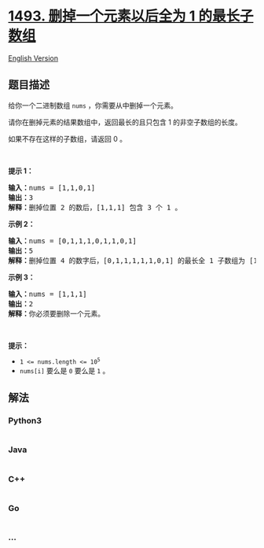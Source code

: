 # [1493. 删掉一个元素以后全为 1 的最长子数组](https://leetcode.cn/problems/longest-subarray-of-1s-after-deleting-one-element)

[English Version](/solution/1400-1499/1493.Longest%20Subarray%20of%201%27s%20After%20Deleting%20One%20Element/README_EN.md)

## 题目描述

<!-- 这里写题目描述 -->

<p>给你一个二进制数组&nbsp;<code>nums</code>&nbsp;，你需要从中删掉一个元素。</p>

<p>请你在删掉元素的结果数组中，返回最长的且只包含 1 的非空子数组的长度。</p>

<p>如果不存在这样的子数组，请返回 0 。</p>

<p>&nbsp;</p>

<p><strong>提示 1：</strong></p>

<pre>
<strong>输入：</strong>nums = [1,1,0,1]
<strong>输出：</strong>3
<strong>解释：</strong>删掉位置 2 的数后，[1,1,1] 包含 3 个 1 。</pre>

<p><strong>示例 2：</strong></p>

<pre>
<strong>输入：</strong>nums = [0,1,1,1,0,1,1,0,1]
<strong>输出：</strong>5
<strong>解释：</strong>删掉位置 4 的数字后，[0,1,1,1,1,1,0,1] 的最长全 1 子数组为 [1,1,1,1,1] 。</pre>

<p><strong>示例 3：</strong></p>

<pre>
<strong>输入：</strong>nums = [1,1,1]
<strong>输出：</strong>2
<strong>解释：</strong>你必须要删除一个元素。</pre>

<p>&nbsp;</p>

<p><strong>提示：</strong></p>

<ul>
	<li><code>1 &lt;= nums.length &lt;= 10<sup>5</sup></code></li>
	<li><code>nums[i]</code>&nbsp;要么是&nbsp;<code>0</code>&nbsp;要么是&nbsp;<code>1</code> 。</li>
</ul>


## 解法

<!-- 这里可写通用的实现逻辑 -->

<!-- tabs:start -->

### **Python3**

<!-- 这里可写当前语言的特殊实现逻辑 -->

```python

```

### **Java**

<!-- 这里可写当前语言的特殊实现逻辑 -->

```java

```

### **C++**

```cpp

```

### **Go**

```go

```

### **...**

```

```

<!-- tabs:end -->